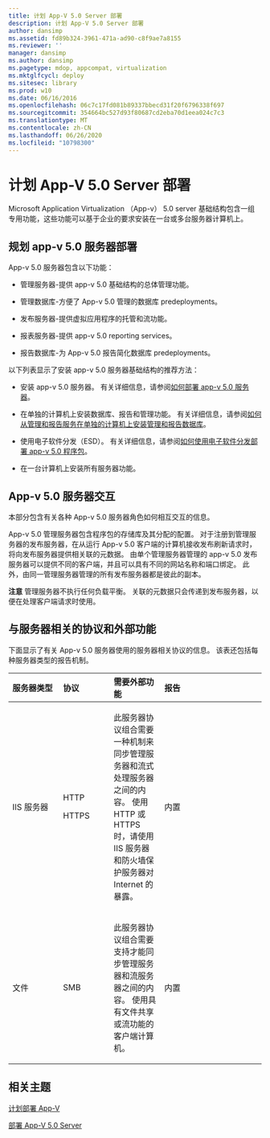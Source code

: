 ```yaml
---
title: 计划 App-V 5.0 Server 部署
description: 计划 App-V 5.0 Server 部署
author: dansimp
ms.assetid: fd89b324-3961-471a-ad90-c8f9ae7a8155
ms.reviewer: ''
manager: dansimp
ms.author: dansimp
ms.pagetype: mdop, appcompat, virtualization
ms.mktglfcycl: deploy
ms.sitesec: library
ms.prod: w10
ms.date: 06/16/2016
ms.openlocfilehash: 06c7c17fd081b89337bbecd31f20f6796338f697
ms.sourcegitcommit: 354664bc527d93f80687cd2eba70d1eea024c7c3
ms.translationtype: MT
ms.contentlocale: zh-CN
ms.lasthandoff: 06/26/2020
ms.locfileid: "10798300"
---
```

# 计划 App-V 5.0 Server 部署


Microsoft Application Virtualization （App-v） 5.0 server 基础结构包含一组专用功能，这些功能可以基于企业的要求安装在一台或多台服务器计算机上。

## 规划 app-v 5.0 服务器部署


App-v 5.0 服务器包含以下功能：

-   管理服务器-提供 app-v 5.0 基础结构的总体管理功能。

-   管理数据库-方便了 App-v 5.0 管理的数据库 predeployments。

-   发布服务器-提供虚拟应用程序的托管和流功能。

-   报表服务器-提供 app-v 5.0 reporting services。

-   报告数据库-为 App-v 5.0 报告简化数据库 predeployments。

以下列表显示了安装 app-v 5.0 服务器基础结构的推荐方法：

-   安装 app-v 5.0 服务器。 有关详细信息，请参阅[如何部署 app-v 5.0 服务器](how-to-deploy-the-app-v-50-server-50sp3.md)。

-   在单独的计算机上安装数据库、报告和管理功能。 有关详细信息，请参阅[如何从管理和报告服务在单独的计算机上安装管理和报告数据库](how-to-install-the-management-and-reporting-databases-on-separate-computers-from-the-management-and-reporting-services.md)。

-   使用电子软件分发（ESD）。 有关详细信息，请参阅[如何使用电子软件分发部署 app-v 5.0 程序包](how-to-deploy-app-v-50-packages-using-electronic-software-distribution.md)。

-   在一台计算机上安装所有服务器功能。

## <a href="" id="---------app-v-5-0-server-interaction"></a> App-v 5.0 服务器交互


本部分包含有关各种 App-v 5.0 服务器角色如何相互交互的信息。

App-v 5.0 管理服务器包含程序包的存储库及其分配的配置。 对于注册到管理服务器的发布服务器，在从运行 App-v 5.0 客户端的计算机接收发布刷新请求时，将向发布服务器提供相关联的元数据。 由单个管理服务器管理的 app-v 5.0 发布服务器可以提供不同的客户端，并且可以具有不同的网站名称和端口绑定。 此外，由同一管理服务器管理的所有发布服务器都是彼此的副本。

**注意** 管理服务器不执行任何负载平衡。 关联的元数据只会传递到发布服务器，以便在处理客户端请求时使用。

 

## 与服务器相关的协议和外部功能


下面显示了有关 App-v 5.0 服务器使用的服务器相关协议的信息。 该表还包括每种服务器类型的报告机制。

<table>
<colgroup>
<col width="20%" />
<col width="20%" />
<col width="20%" />
<col width="20%" />
<col width="20%" />
</colgroup>
<thead>
<tr class="header">
<th align="left">服务器类型</th>
<th align="left">协议</th>
<th align="left">需要外部功能</th>
<th align="left">报告</th>
<th align="left"></th>
</tr>
</thead>
<tbody>
<tr class="odd">
<td align="left"><p>IIS 服务器</p></td>
<td align="left"><p>HTTP</p>
<p>HTTPS</p></td>
<td align="left"><p>此服务器协议组合需要一种机制来同步管理服务器和流式处理服务器之间的内容。 使用 HTTP 或 HTTPS 时，请使用 IIS 服务器和防火墙保护服务器对 Internet 的暴露。</p></td>
<td align="left"><p>内置</p></td>
<td align="left"></td>
</tr>
<tr class="even">
<td align="left"><p>文件</p></td>
<td align="left"><p>SMB</p></td>
<td align="left"><p>此服务器协议组合需要支持才能同步管理服务器和流服务器之间的内容。 使用具有文件共享或流功能的客户端计算机。</p></td>
<td align="left"><p>内置</p></td>
<td align="left"></td>
</tr>
</tbody>
</table>

 






## 相关主题


[计划部署 App-V](planning-to-deploy-app-v.md)

[部署 App-V 5.0 Server](deploying-the-app-v-50-server.md)

 

 






